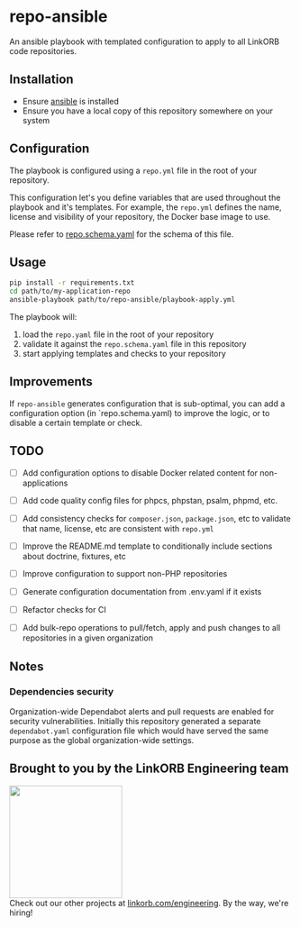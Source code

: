 repo-ansible
============

An ansible playbook with templated configuration to apply to all LinkORB code repositories.

## Installation

* Ensure [ansible](https://www.ansible.com/) is installed
* Ensure you have a local copy of this repository somewhere on your system

## Configuration

The playbook is configured using a `repo.yml` file in the root of your repository.

This configuration let's you define variables that are used throughout the playbook and it's templates. For example, the `repo.yml` defines the name, license and visibility of your repository, the Docker base image to use.

Please refer to [repo.schema.yaml](repo.schema.yaml) for the schema of this file.

## Usage

```sh
pip install -r requirements.txt
cd path/to/my-application-repo
ansible-playbook path/to/repo-ansible/playbook-apply.yml
```

The playbook will:

1. load the `repo.yaml` file in the root of your repository
2. validate it against the `repo.schema.yaml` file in this repository
3. start applying templates and checks to your repository

## Improvements

If `repo-ansible` generates configuration that is sub-optimal, you can add a configuration option (in `repo.schema.yaml) to improve the logic, or to disable a certain template or check.

## TODO

- [ ] Add configuration options to disable Docker related content for non-applications
- [ ] Add code quality config files for phpcs, phpstan, psalm, phpmd, etc.
- [ ] Add consistency checks for `composer.json`, `package.json`, etc to validate that name, license, etc are consistent with `repo.yml`
- [ ] Improve the README.md template to conditionally include sections about doctrine, fixtures, etc
- [ ] Improve configuration to support non-PHP repositories
- [ ] Generate configuration documentation from .env.yaml if it exists
- [ ] Refactor checks for CI
- [ ] Add bulk-repo operations to pull/fetch, apply and push changes to all repositories in a given organization


## Notes

### Dependencies security

Organization-wide Dependabot alerts and pull requests are enabled for security vulnerabilities. Initially this
repository generated a separate `dependabot.yaml` configuration file which would have served the same purpose as the
global organization-wide settings.

## Brought to you by the LinkORB Engineering team

<img src="http://www.linkorb.com/d/meta/tier1/images/linkorbengineering-logo.png" width="200px" /><br />
Check out our other projects at [linkorb.com/engineering](http://www.linkorb.com/engineering).
By the way, we're hiring!
